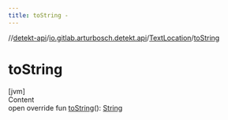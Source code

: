 ```yaml
---
title: toString -
---
```

//[detekt-api](../../index.md)/[io.gitlab.arturbosch.detekt.api](../index.md)/[TextLocation](index.md)/[toString](to-string.md)



# toString  
[jvm]  
Content  
open override fun [toString](to-string.md)(): [String](https://kotlinlang.org/api/latest/jvm/stdlib/kotlin/-string/index.html)  



